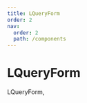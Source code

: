```yaml
---
title: LQueryForm
order: 2
nav:
  order: 2
  path: /components
---
```


# LQueryForm

LQueryForm,

<code src='./demos/Demo1.tsx'>
